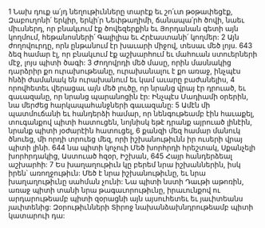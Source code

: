 1 Նախ դուք ա՛յդ նեղութիւնները տարէք եւ շո՛ւտ թօթափեցէք,
Զաբուղոնի՛ երկիր, երկի՛ր Նեփթաղիմի, ճանապա՛րհ ծովի,
նաեւ միւսներդ, որ բնակւում էք ծովեզերքին
եւ Յորդանան գետի այն կողմում,
հեթանոսների՛ Գալիլիա եւ Հրէաստանի՛ կողմեր:
2 Այն ժողովուրդը, որն ընթանում էր խաւարի միջով,
տեսաւ մեծ լոյս.
643 ձեզ համար էլ, որ բնակւում էք աշխարհում եւ մահուան ստուերների մէջ,
լոյս պիտի ծագի:
3 Ժողովրդի մեծ մասը, որին մասնակից դարձրիր քո ուրախութեանը,
ուրախանալու է քո առաջ,
ինչպէս հնձի ժամանակ են ուրախանում եւ կամ աւարը բաժանելիս,
4 որովհետեւ վերացաւ այն մեծ լուծը,
որ նրանց վրայ էր դրուած,
եւ գաւազանը, որ նրանց պարանոցին էր:
Ինչպէս Մադիամի օրերին, նա մերժեց հարկապահանջների գաւազանը:
5 Ամէն մի պատմուճանի եւ հանդերձի համար, որ նենգութեամբ էին հաւաքել,
տուգանքով պիտի հատուցեն,
նոյնիսկ եթէ դրանք այրուած լինէին,
նրանք պիտի յօժարէին հատուցել,
6 քանզի մեզ համար մանուկ ծնուեց,
մի որդի տրուեց մեզ,
որի իշխանութիւնն իր ուսերի վրայ պիտի լինի.
644 նա պիտի կոչուի Մեծ խորհրդի հրեշտակ,
Սքանչելի խորհրդակից,
Աստուած հզօր, Իշխան,
645 Հայր հանդերձեալ աշխարհի:
7 Ես խաղաղութիւն կը բերեմ նրա իշխաններին,
իսկ իրեն՝ առողջութիւն:
Մեծ է նրա իշխանութիւնը,
եւ նրա խաղաղութիւնը սահման չունի:
Նա պիտի նստի Դաւթի աթոռին,
առաջ պիտի տանի նրա թագաւորութիւնը,
իրաւունքով ու արդարութեամբ պիտի զօրացնի այն
այսուհետեւ եւ յաւիտեանս յաւիտենից:
Զօրութիւնների Տիրոջ նախանձախնդրութեամբ պիտի կատարուի դա:
